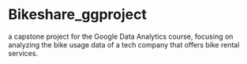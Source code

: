 # Bikeshare_ggproject
a capstone project for the Google Data Analytics course, focusing on analyzing the bike usage data of a tech company that offers bike rental services.
